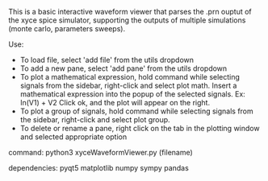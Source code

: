This is a basic interactive waveform viewer that parses the .prn ouptut of the xyce spice simulator, supporting the outputs of multiple simulations (monte carlo, parameters sweeps). 

Use: 
- To load file, select 'add file' from the utils dropdown 
- To add a new pane, select 'add pane' from the utils dropdown 
- To plot a mathematical expression, hold command while selecting signals from the sidebar, right-click and select plot math. Insert a mathematical expression into the popup of the selected signals. 
  Ex: 
  ln(V1) + V2
  Click ok, and the plot will appear on the right.   
- To plot a group of signals, hold command while selecting signals from the sidebar, right-click and select plot group.
- To delete or rename a pane, right click on the tab in the plotting window and selected appropriate option

command: python3 xyceWaveformViewer.py (filename)

dependencies:
pyqt5 
matplotlib 
numpy 
sympy 
pandas
